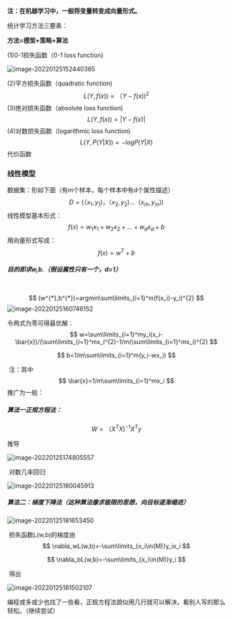 **注：在机器学习中，一般将变量转变成向量形式。**

统计学习方法三要素：

**方法=模型+策略+算法**

 (1)0-1损失函数（0-1 loss function)

![image-20220125152440365](C:\Users\拾壹\AppData\Roaming\Typora\typora-user-images\image-20220125152440365.png)

 (2)平方损失函数（quadratic function)
$$
L(Y,f(x))=（Y-f(x))^{2}
$$
(3)绝对损失函数（absolute loss function)
$$
L(Y,f(x))=|Y-f(x)|
$$
 (4)对数损失函数（logarithmic loss function)
$$
L(Y,P(Y|X))=-logP(Y|X)
$$
代价函数

### 线性模型

   数据集：形如下面（有m个样本，每个样本中有d个属性描述）
$$
D=(（x_1,y_1)，（x_2,y_2)…（x_m,y_m))
$$
​	线性模型基本形式：
$$
f(x)=w_1x_1+w_2x_2+…+w_dx_d+b
$$
​		用向量形式写成：
$$
f(x)=w^{T}+b
$$

##### 		目的即求w,b.（假设属性只有一个，d=1）

​		  
$$
(w^{*},b^{*})=argmin\sum\limits_{i=1}^m(f(x_i)-y_i)^{2}
$$
![image-20220125160746152](C:\Users\拾壹\AppData\Roaming\Typora\typora-user-images\image-20220125160746152.png)

令两式为零可得最优解：
$$
w=\sum\limits_{i=1}^my_i(x_i-\bar{x})/(\sum\limits_{i=1}^mx_i^{2}-1/m(\sum\limits_{i=1}^mx_i)^{2}
$$

$$
b=1/m\sum\limits_{i=1}^m(y_i-wx_i)
$$

​		注：其中
$$
\bar{x}=1/m\sum\limits_{i=1}^mx_i
$$
推广为一般：



#####    算法一正规方程法：

$$
W=（X^TX)^{-1}X^Ty
$$

推导

![image-20220125174805557](C:\Users\拾壹\AppData\Roaming\Typora\typora-user-images\image-20220125174805557.png)





​	对数几率回归

![image-20220125180045913](C:\Users\拾壹\AppData\Roaming\Typora\typora-user-images\image-20220125180045913.png)

##### 	算法二：梯度下降法（这种算法像求极限的思想，向目标逐渐缩进）

![image-20220125181653450](C:\Users\拾壹\AppData\Roaming\Typora\typora-user-images\image-20220125181653450.png)

​		损失函数L(w,b)的梯度由 
$$
\nabla_wL(w,b)=-\sum\limits_{x_i\in(M)}y_ix_i
$$

$$
\nabla_bL(w,b)=-\sum\limits_{x_i\in(M)}y_i
$$

​		得出

![image-20220125181502107](C:\Users\拾壹\AppData\Roaming\Typora\typora-user-images\image-20220125181502107.png)



编程或多或少也找了一些看，正规方程法貌似用几行就可以解决，看别人写的那么轻松。（继续尝试）

#### 






